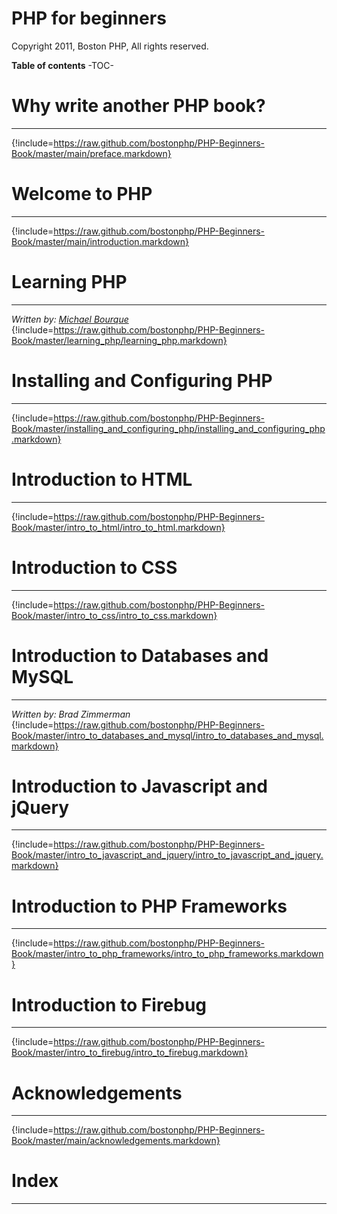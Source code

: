 # PHP for beginners
Copyright 2011, Boston PHP, All rights reserved.

**Table of contents**
-TOC-

# Why write another PHP book?
---------------------------------------
{!include=https://raw.github.com/bostonphp/PHP-Beginners-Book/master/main/preface.markdown}

# Welcome to PHP
---------------------------------------
{!include=https://raw.github.com/bostonphp/PHP-Beginners-Book/master/main/introduction.markdown}

# Learning PHP
---------------------------------------
*Written by: [Michael Bourque](mailto:michael@bostonphp.org)* 
{!include=https://raw.github.com/bostonphp/PHP-Beginners-Book/master/learning_php/learning_php.markdown}

# Installing and Configuring PHP
---------------------------------------
{!include=https://raw.github.com/bostonphp/PHP-Beginners-Book/master/installing_and_configuring_php/installing_and_configuring_php.markdown}

# Introduction to HTML
---------------------------------------
{!include=https://raw.github.com/bostonphp/PHP-Beginners-Book/master/intro_to_html/intro_to_html.markdown}

# Introduction to CSS
---------------------------------------
{!include=https://raw.github.com/bostonphp/PHP-Beginners-Book/master/intro_to_css/intro_to_css.markdown}

# Introduction to Databases and MySQL
---------------------------------------
*Written by: Brad Zimmerman* 
{!include=https://raw.github.com/bostonphp/PHP-Beginners-Book/master/intro_to_databases_and_mysql/intro_to_databases_and_mysql.markdown}

# Introduction to Javascript and jQuery
---------------------------------------
{!include=https://raw.github.com/bostonphp/PHP-Beginners-Book/master/intro_to_javascript_and_jquery/intro_to_javascript_and_jquery.markdown}

# Introduction to PHP Frameworks
---------------------------------------
{!include=https://raw.github.com/bostonphp/PHP-Beginners-Book/master/intro_to_php_frameworks/intro_to_php_frameworks.markdown}

# Introduction to Firebug
---------------------------------------
{!include=https://raw.github.com/bostonphp/PHP-Beginners-Book/master/intro_to_firebug/intro_to_firebug.markdown}

# Acknowledgements
---------------------------------------
{!include=https://raw.github.com/bostonphp/PHP-Beginners-Book/master/main/acknowledgements.markdown}

# Index
---------------------------------------